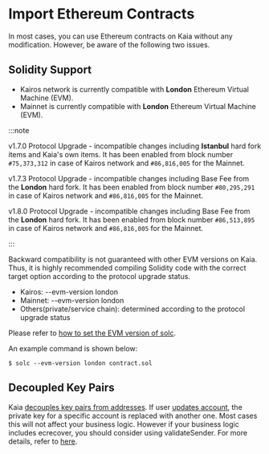 # Import Ethereum Contracts

In most cases, you can use Ethereum contracts on Kaia without any modification.
However, be aware of the following two issues.  

## Solidity Support <a id="solidity-support"></a>

* Kairos network is currently compatible with **London** Ethereum Virtual Machine (EVM).
* Mainnet is currently compatible with **London** Ethereum Virtual Machine (EVM).

:::note

v1.7.0 Protocol Upgrade - incompatible changes including **Istanbul** hard fork items and Kaia's own items.
It has been enabled from block number `#75,373,312` in case of Kairos network and `#86,816,005` for the Mainnet.

v1.7.3 Protocol Upgrade - incompatible changes including Base Fee from the **London** hard fork.
It has been enabled from block number `#80,295,291` in case of Kairos network and `#86,816,005` for the Mainnet.

v1.8.0 Protocol Upgrade - incompatible changes including Base Fee from the **London** hard fork.
It has been enabled from block number `#86,513,895` in case of Kairos network and `#86,816,005` for the Mainnet.

:::

Backward compatibility is not guaranteed with other EVM versions on Kaia.
Thus, it is highly recommended compiling Solidity code with the correct target option according to the protocol upgrade status.

* Kairos: --evm-version london
* Mainnet: --evm-version london
* Others(private/service chain): determined according to the protocol upgrade status

Please refer to [how to set the EVM version of solc](https://solidity.readthedocs.io/en/latest/using-the-compiler.html#setting-the-evm-version-to-target).


An example command is shown below:

```
$ solc --evm-version london contract.sol
```

## Decoupled Key Pairs <a id="decoupled-key-pairs"></a>

Kaia [decouples key pairs from addresses](../../learn/accounts.md#decoupling-key-pairs-from-addresses). If user [updates account](../transactions/basic.md#txtypeaccountupdate), the private key for a specific account is replaced with another one. Most cases this will not affect your business logic. However if your business logic includes ecrecover, you should consider using validateSender. For more details, refer to [here](../../learn/smart-contracts/precompiled-contracts.md).
